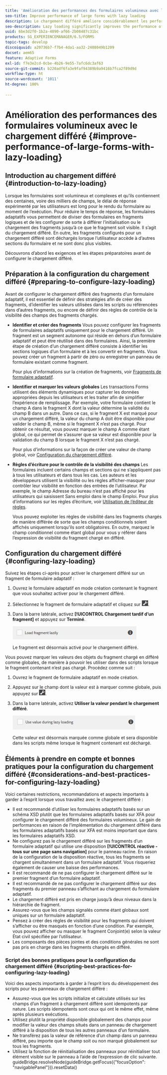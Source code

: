 ```yaml
---
title: 'Amélioration des performances des formulaires volumineux avec le chargement différé '
seo-title: Improve performance of large forms with lazy loading
description: Le chargement différé améliore considérablement les performances des formulaires adaptatifs volumineux et complexes en différant l’initialisation et le chargement des fragments des formulaires jusqu’à ce qu’ils soient visibles.
seo-description: Lazy loading significantly improves the performance of large and complex adaptive forms by deferring initialization and loading of form fragments until they are visible.
uuid: 6be3d2f0-1b2a-4090-af66-2b08487c31bc
products: SG_EXPERIENCEMANAGER/6.5/FORMS
topic-tags: develop
discoiquuid: a20736b7-f7b4-4da1-aa32-2408049b1209
docset: aem65
feature: Adaptive Forms
exl-id: f7e3e2cd-0cbe-4b26-9e55-7afc6dc3af63
source-git-commit: b220adf6fa3e9faf94389b9a9416b7fca2f89d9d
workflow-type: ht
source-wordcount: '1011'
ht-degree: 100%

---
```


# Amélioration des performances des formulaires volumineux avec le chargement différé {#improve-performance-of-large-forms-with-lazy-loading}

## Introduction au chargement différé {#introduction-to-lazy-loading}

Lorsque les formulaires sont volumineux et complexes et qu’ils contiennent des centaines, voire des milliers de champs, le délai de réponse expérimenté par les utilisateurs est long pour le rendu du formulaire au moment de l’exécution. Pour réduire le temps de réponse, les formulaires adaptatifs vous permettent de diviser des formulaires en fragments logiques et de les configurer de sorte à différer l’initialisation ou le chargement des fragments jusqu’à ce que le fragment soit visible. Il s’agit du chargement différé. En outre, les fragments configurés pour un chargement différé sont déchargés lorsque l’utilisateur accède à d’autres sections du formulaire et ne sont donc plus visibles.

Découvrons d’abord les exigences et les étapes préparatoires avant de configurer le chargement différé.

## Préparation à la configuration du chargement différé {#preparing-to-configure-lazy-loading}

Avant de configurer le chargement différé des fragments d’un formulaire adaptatif, il est essentiel de définir des stratégies afin de créer des fragments, d’identifier les valeurs utilisées dans les scripts ou référencées dans d’autres fragments, ou encore de définir des règles de contrôle de la visibilité des champs des fragments chargés.

* **Identifier et créer des fragments**
Vous pouvez configurer les fragments de formulaires adaptatifs uniquement pour le chargement différé. Un fragment est un segment autonome qui réside en dehors d’un formulaire adaptatif et peut être réutilisé dans des formulaires. Ainsi, la première étape de création d’un chargement différé consiste à identifier les sections logiques d’un formulaire et à les convertir en fragments. Vous pouvez créer un fragment à partir de zéro ou enregistrer un panneau de formulaire existant comme fragment.

    Pour plus d’informations sur la création de fragments, voir [Fragments de formulaire adaptatif](../../forms/using/adaptive-form-fragments.md).

* **Identifier et marquer les valeurs globales**
Les transactions Forms utilisent des éléments dynamiques pour capturer les données appropriées depuis les utilisateurs et les traiter afin de simplifier l’expérience de remplissage. Par exemple, votre formulaire contient le champ A dans le fragment X dont la valeur détermine la validité du champ B dans un autre. Dans ce cas, si le fragment X est marqué pour un chargement différé, la valeur du champ A doit être disponible pour valider le champ B, même si le fragment X n’est pas chargé. Pour obtenir ce résultat, vous pouvez marquer le champ A comme étant global, ce qui permet de s’assurer que sa valeur est disponible pour la validation du champ B lorsque le fragment X n’est pas chargé.

   Pour plus d’informations sur la façon de créer une valeur de champ global, voir [Configuration du chargement différé](../../forms/using/lazy-loading-adaptive-forms.md#p-configuring-lazy-loading-p).

* **Règles d’écriture pour le contrôle de la visibilité des champs**
Les formulaires incluent certains champs et sections qui ne s’appliquent pas à tous les utilisateurs et dans tous les cas. Les auteurs et les développeurs utilisent la visibilité ou les règles afficher-masquer pour contrôler leur visibilité en fonction des entrées de l’utilisateur. Par exemple, le champ Adresse du bureau n’est pas affiché pour les utilisateurs qui saisissent Sans emploi dans le champ Emploi. Pour plus d’informations sur les règles d’écriture, voir [Utilisation de l’éditeur de règles](../../forms/using/rule-editor.md).

   Vous pouvez exploiter les règles de visibilité dans les fragments chargés de manière différée de sorte que les champs conditionnels soient affichés uniquement lorsqu’ils sont obligatoires. En outre, marquez le champ conditionnel comme étant global pour vous y référer dans l’expression de visibilité du fragment chargé en différé.

## Configuration du chargement différé {#configuring-lazy-loading}

Suivez les étapes ci-après pour activer le chargement différé sur un fragment de formulaire adaptatif :

1. Ouvrez le formulaire adaptatif en mode création contenant le fragment que vous souhaitez activer pour le chargement différé.
1. Sélectionnez le fragment de formulaire adaptatif et cliquez sur ![cmppr](assets/cmppr.png).
1. Dans la barre latérale, activez **[!UICONTROL Chargement tardif d’un fragment]** et appuyez sur **Terminé**.

   ![Activer le chargement différé du fragment de formulaire adaptatif](assets/lazy-loading-fragment.png)

   Le fragment est désormais activé pour le chargement différé.

Vous pouvez marquer les valeurs des objets du fragment chargé en différé comme globales, de manière à pouvoir les utiliser dans des scripts lorsque le fragment contenant n’est pas chargé. Procédez comme suit :

1. Ouvrez le fragment de formulaire adaptatif en mode création.
1. Appuyez sur le champ dont la valeur est à marquer comme globale, puis appuyez sur ![cmppr](assets/cmppr.png).
1. Dans la barre latérale, activez **Utiliser la valeur pendant le chargement différé**.

   ![Champ de chargement différé dans la barre latérale](assets/enable-lazy-loading.png)

   Cette valeur est désormais marquée comme globale et sera disponible dans les scripts même lorsque le fragment contenant est déchargé.

## Éléments à prendre en compte et bonnes pratiques pour la configuration du chargement différé {#considerations-and-best-practices-for-configuring-lazy-loading}

Voici certaines restrictions, recommandations et aspects importants à garder à l’esprit lorsque vous travaillez avec le chargement différé :

* Il est recommandé d’utiliser les formulaires adaptatifs basés sur un schéma XSD plutôt que les formulaires adaptatifs basés sur XFA pour configurer le chargement différé des formulaires volumineux. Le gain de performances en raison de l’implémentation du chargement différé dans les formulaires adaptatifs basés sur XFA est moins important que dans les formulaires adaptatifs XSD.
* Ne configurez pas le chargement différé sur les fragments d’un formulaire adaptatif qui utilise une disposition **[!UICONTROL réactive - tous sur une page sans navigation]** pour le panneau racine. En raison de la configuration de la disposition réactive, tous les fragments se chargent simultanément dans un formulaire adaptatif. Vous risqueriez également de causer une baisse des performances.
* Il est recommandé de ne pas configurer le chargement différé sur le premier fragment d’un formulaire adaptatif.
* Il est recommandé de ne pas configurer le chargement différé sur des fragments du premier panneau s’affichant au chargement du formulaire adaptatif.
* Le chargement différé est pris en charge jusqu’à deux niveaux dans la hiérarchie de fragment.
* Assurez-vous que les champs signalés comme étant globaux sont uniques sur un formulaire adaptatif.
* Pensez à créer des règles de visibilité pour les fragments qui doivent s’afficher ou être masqués en fonction d’une condition. Par exemple, vous pouvez afficher ou masquer le fragment Conjoint(e) selon la valeur État civil spécifiée par l’utilisateur.
* Les composants des pièces jointes et des conditions générales ne sont pas pris en charge dans les fragments chargés en différé.

### Script des bonnes pratiques pour la configuration du chargement différé {#scripting-best-practices-for-configuring-lazy-loading}

Voici des aspects importants à garder à l’esprit lors du développement des scripts pour les panneaux de chargement différé :

* Assurez-vous que les scripts initialize et calculate utilisés sur les champs d’un fragment à chargement différé sont idempotents par nature. Les scripts idempotents sont ceux qui ont le même effet, même après plusieurs exécutions.
* Utilisez plutôt la propriété disponible globalement des champs pour modifier la valeur des champs situés dans un panneau de chargement différé à la disposition de tous les autres panneaux d’un formulaire.
* Ne transférez pas la valeur de référence d’un champ dans un panneau différé, peu importe que le champ soit ou non marqué globalement sur tous les fragments.
* Utilisez la fonction de réinitialisation des panneaux pour réinitialiser tout élément visible sur le panneau à l’aide de l’expression de clic suivante.\
   guideBridge.resolveNode(guideBridge.getFocus({&quot;focusOption&quot;: &quot;navigablePanel&quot;})).resetData()
